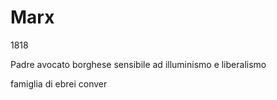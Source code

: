 # Marx

1818

Padre avocato borghese
sensibile ad illuminismo e liberalismo


famiglia di ebrei conver
<!--stackedit_data:
eyJoaXN0b3J5IjpbLTE3MzM3MDc4NDldfQ==
-->